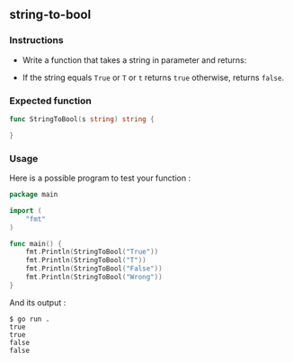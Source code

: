 ## string-to-bool

### Instructions

- Write a function that takes a string in parameter and returns: 

- If the string equals `True` or `T` or `t` returns `true` otherwise, returns `false`.


### Expected function

```go
func StringToBool(s string) string {

}
```

### Usage

Here is a possible program to test your function :

```go
package main

import (
	"fmt"
)

func main() {
	fmt.Println(StringToBool("True"))
	fmt.Println(StringToBool("T"))
	fmt.Println(StringToBool("False"))
	fmt.Println(StringToBool("Wrong"))
}
```

And its output :

```console
$ go run .
true
true
false
false
```
